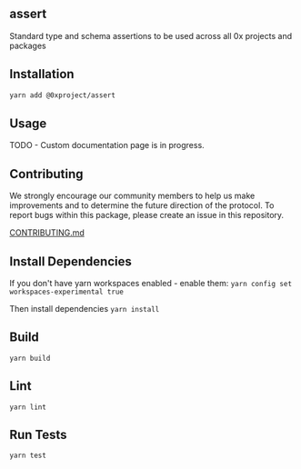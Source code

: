 assert
------

Standard type and schema assertions to be used across all 0x projects and packages

## Installation

```bash
yarn add @0xproject/assert
```

## Usage

TODO - Custom documentation page is in progress.

## Contributing

We strongly encourage our community members to help us make improvements and to determine the future direction of the protocol. To report bugs within this package, please create an issue in this repository.

[CONTRIBUTING.md](../../CONTRIBUTING.md)

## Install Dependencies

If you don't have yarn workspaces enabled - enable them:
`yarn config set workspaces-experimental true`

Then install dependencies
`yarn install`

## Build

`yarn build`

## Lint

`yarn lint`

## Run Tests

`yarn test`
